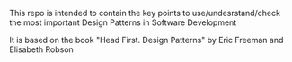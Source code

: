 This repo is intended to contain the key points to use/undesrstand/check the most important Design Patterns in Software Development

It is based on the book "Head First. Design Patterns" by Eric Freeman and Elisabeth Robson


